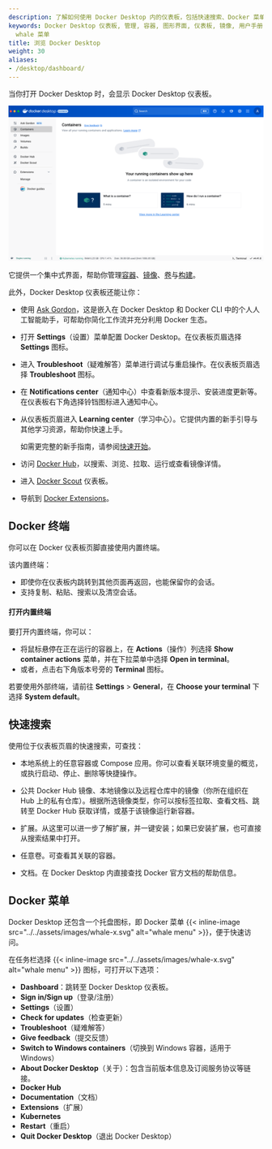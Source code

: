 ```yaml
---
description: 了解如何使用 Docker Desktop 内的仪表板，包括快速搜索、Docker 菜单等功能
keywords: Docker Desktop 仪表板, 管理, 容器, 图形界面, 仪表板, 镜像, 用户手册,
  whale 菜单
title: 浏览 Docker Desktop
weight: 30
aliases:
- /desktop/dashboard/
---
```


当你打开 Docker Desktop 时，会显示 Docker Desktop 仪表板。

![Docker Desktop Dashboard on Containers view](../images/dashboard.png)

它提供一个集中式界面，帮助你管理[容器](container.md)、[镜像](images.md)、[卷](volumes.md)与[构建](builds.md)。

此外，Docker Desktop 仪表板还能让你：

- 使用 [Ask Gordon](/manuals/ai/gordon/_index.md)，这是嵌入在 Docker Desktop 和 Docker CLI 中的个人人工智能助手，可帮助你简化工作流并充分利用 Docker 生态。
- 打开 **Settings**（设置）菜单配置 Docker Desktop。在仪表板页眉选择 **Settings** 图标。
- 进入 **Troubleshoot**（疑难解答）菜单进行调试与重启操作。在仪表板页眉选择 **Troubleshoot** 图标。
- 在 **Notifications center**（通知中心）中查看新版本提示、安装进度更新等。在仪表板右下角选择铃铛图标进入通知中心。
- 从仪表板页眉进入 **Learning center**（学习中心）。它提供内置的新手引导与其他学习资源，帮助你快速上手。

  如需更完整的新手指南，请参阅[快速开始](/get-started/introduction/_index.md)。
- 访问 [Docker Hub](/manuals/docker-hub/_index.md)，以搜索、浏览、拉取、运行或查看镜像详情。
- 进入 [Docker Scout](../../scout/_index.md) 仪表板。
- 导航到 [Docker Extensions](/manuals/extensions/_index.md)。

## Docker 终端

你可以在 Docker 仪表板页脚直接使用内置终端。

该内置终端：

- 即使你在仪表板内跳转到其他页面再返回，也能保留你的会话。
- 支持复制、粘贴、搜索以及清空会话。

#### 打开内置终端

要打开内置终端，你可以：

- 将鼠标悬停在正在运行的容器上，在 **Actions**（操作）列选择 **Show container actions** 菜单，并在下拉菜单中选择 **Open in terminal**。
- 或者，点击右下角版本号旁的 **Terminal** 图标。

若要使用外部终端，请前往 **Settings** > **General**，在 **Choose your terminal** 下选择 **System default**。

## 快速搜索

使用位于仪表板页眉的快速搜索，可查找：

- 本地系统上的任意容器或 Compose 应用。你可以查看关联环境变量的概览，或执行启动、停止、删除等快捷操作。

- 公共 Docker Hub 镜像、本地镜像以及远程仓库中的镜像（你所在组织在 Hub 上的私有仓库）。根据所选镜像类型，你可以按标签拉取、查看文档、跳转至 Docker Hub 获取详情，或基于该镜像运行新容器。

- 扩展。从这里可以进一步了解扩展，并一键安装；如果已安装扩展，也可直接从搜索结果中打开。

- 任意卷。可查看其关联的容器。

- 文档。在 Docker Desktop 内直接查找 Docker 官方文档的帮助信息。

## Docker 菜单

Docker Desktop 还包含一个托盘图标，即 Docker 菜单 {{< inline-image src="../../assets/images/whale-x.svg" alt="whale menu" >}}，便于快速访问。

在任务栏选择 {{< inline-image src="../../assets/images/whale-x.svg" alt="whale menu" >}} 图标，可打开以下选项：

- **Dashboard**：跳转至 Docker Desktop 仪表板。
- **Sign in/Sign up**（登录/注册）
- **Settings**（设置）
- **Check for updates**（检查更新）
- **Troubleshoot**（疑难解答）
- **Give feedback**（提交反馈）
- **Switch to Windows containers**（切换到 Windows 容器，适用于 Windows）
- **About Docker Desktop**（关于）：包含当前版本信息及订阅服务协议等链接。
- **Docker Hub**
- **Documentation**（文档）
- **Extensions**（扩展）
- **Kubernetes**
- **Restart**（重启）
- **Quit Docker Desktop**（退出 Docker Desktop）
